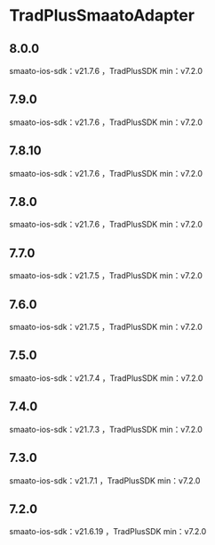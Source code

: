 # TradPlusSmaatoAdapter

## 8.0.0

smaato-ios-sdk：v21.7.6 ，TradPlusSDK min：v7.2.0

## 7.9.0

smaato-ios-sdk：v21.7.6 ，TradPlusSDK min：v7.2.0

## 7.8.10

smaato-ios-sdk：v21.7.6 ，TradPlusSDK min：v7.2.0

## 7.8.0

smaato-ios-sdk：v21.7.6 ，TradPlusSDK min：v7.2.0

## 7.7.0

smaato-ios-sdk：v21.7.5 ，TradPlusSDK min：v7.2.0

## 7.6.0

smaato-ios-sdk：v21.7.5 ，TradPlusSDK min：v7.2.0

## 7.5.0

smaato-ios-sdk：v21.7.4 ，TradPlusSDK min：v7.2.0

## 7.4.0

smaato-ios-sdk：v21.7.3 ，TradPlusSDK min：v7.2.0

## 7.3.0

smaato-ios-sdk：v21.7.1 ，TradPlusSDK min：v7.2.0

## 7.2.0

smaato-ios-sdk：v21.6.19 ，TradPlusSDK min：v7.2.0